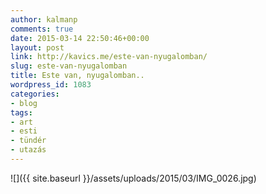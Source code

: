 ```yaml
---
author: kalmanp
comments: true
date: 2015-03-14 22:50:46+00:00
layout: post
link: http://kavics.me/este-van-nyugalomban/
slug: este-van-nyugalomban
title: Este van, nyugalomban..
wordpress_id: 1083
categories:
- blog
tags:
- art
- esti
- tündér
- utazás
---
```


![]({{ site.baseurl }}/assets/uploads/2015/03/IMG_0026.jpg)
